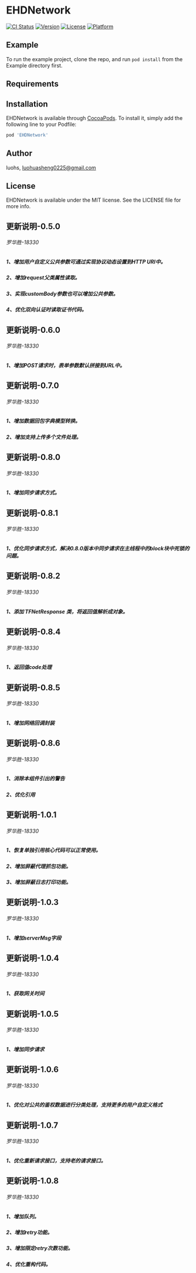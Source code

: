 # EHDNetwork

[![CI Status](http://img.shields.io/travis/luohs/EHDNetwork.svg?style=flat)](https://travis-ci.org/luohs/EHDNetwork)
[![Version](https://img.shields.io/cocoapods/v/EHDNetwork.svg?style=flat)](http://cocoapods.org/pods/EHDNetwork)
[![License](https://img.shields.io/cocoapods/l/EHDNetwork.svg?style=flat)](http://cocoapods.org/pods/EHDNetwork)
[![Platform](https://img.shields.io/cocoapods/p/EHDNetwork.svg?style=flat)](http://cocoapods.org/pods/EHDNetwork)

## Example

To run the example project, clone the repo, and run `pod install` from the Example directory first.

## Requirements

## Installation

EHDNetwork is available through [CocoaPods](http://cocoapods.org). To install
it, simply add the following line to your Podfile:

```ruby
pod 'EHDNetwork'
```

## Author

luohs, luohuasheng0225@gmail.com

## License

EHDNetwork is available under the MIT license. See the LICENSE file for more info.

## 更新说明-0.5.0
###### 罗华胜-18330
##### 1、增加用户自定义公共参数可通过实现协议动态设置到HTTP URI中。
##### 2、增加request父类属性读取。
##### 3、实现customBody参数也可以增加公共参数。
##### 4、优化双向认证时读取证书代码。

## 更新说明-0.6.0
###### 罗华胜-18330
##### 1、增加POST请求时，表单参数默认拼接到URL中。

## 更新说明-0.7.0
###### 罗华胜-18330
##### 1、增加数据回包字典模型转换。
##### 2、增加支持上传多个文件处理。

## 更新说明-0.8.0
###### 罗华胜-18330
##### 1、增加同步请求方式。

## 更新说明-0.8.1
###### 罗华胜-18330
##### 1、优化同步请求方式，解决0.8.0版本中同步请求在主线程中的block块中死锁的问题。

## 更新说明-0.8.2
###### 罗华胜-18330
##### 1、添加 TFNetResponse 类，将返回值解析成对象。

## 更新说明-0.8.4
###### 罗华胜-18330
##### 1、返回值code处理

## 更新说明-0.8.5
###### 罗华胜-18330
##### 1、增加网络回调封装

## 更新说明-0.8.6
###### 罗华胜-18330
##### 1、消除本组件引出的警告
##### 2、优化引用

## 更新说明-1.0.1
###### 罗华胜-18330
##### 1、恢复单独引用核心代码可以正常使用。
##### 2、增加屏蔽代理抓包功能。
##### 3、增加屏蔽日志打印功能。

## 更新说明-1.0.3
###### 罗华胜-18330
##### 1、增加serverMsg字段

## 更新说明-1.0.4
###### 罗华胜-18330
##### 1、获取网关时间

## 更新说明-1.0.5
###### 罗华胜-18330
##### 1、增加同步请求

## 更新说明-1.0.6
###### 罗华胜-18330
##### 1、优化对公共的鉴权数据进行分类处理，支持更多的用户自定义格式

## 更新说明-1.0.7
###### 罗华胜-18330
##### 1、优化重新请求接口，支持老的请求接口。

## 更新说明-1.0.8
###### 罗华胜-18330
##### 1、增加队列。
##### 2、增加retry功能。
##### 3、增加限定retry次数功能。
##### 4、优化重构代码。
